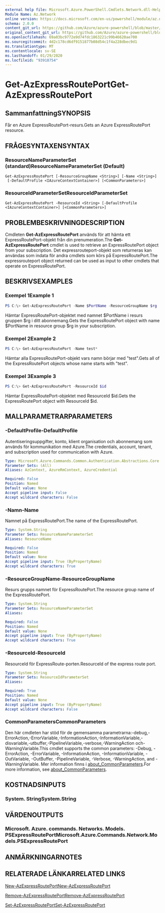 ```yaml
---
external help file: Microsoft.Azure.PowerShell.Cmdlets.Network.dll-Help.xml
Module Name: Az.Network
online version: https://docs.microsoft.com/en-us/powershell/module/az.network/get-azexpressrouteport
schema: 2.0.0
content_git_url: https://github.com/Azure/azure-powershell/blob/master/src/Network/Network/help/Get-AzExpressRoutePort.md
original_content_git_url: https://github.com/Azure/azure-powershell/blob/master/src/Network/Network/help/Get-AzExpressRoutePort.md
ms.openlocfilehash: 69a03bc9772e9d74fdc1863221c99b46620ae700
ms.sourcegitcommit: 4d2c178cd6df9151877b08d54c1f4a228dbec9d1
ms.translationtype: MT
ms.contentlocale: sv-SE
ms.lasthandoff: 01/29/2020
ms.locfileid: "93918754"
---
```

# <span data-ttu-id="db446-101">Get-AzExpressRoutePort</span><span class="sxs-lookup"><span data-stu-id="db446-101">Get-AzExpressRoutePort</span></span>

## <span data-ttu-id="db446-102">Sammanfattning</span><span class="sxs-lookup"><span data-stu-id="db446-102">SYNOPSIS</span></span>
<span data-ttu-id="db446-103">Får en Azure ExpressRoutePort-resurs.</span><span class="sxs-lookup"><span data-stu-id="db446-103">Gets an Azure ExpressRoutePort resource.</span></span>

## <span data-ttu-id="db446-104">FRÅGESYNTAXEN</span><span class="sxs-lookup"><span data-stu-id="db446-104">SYNTAX</span></span>

### <span data-ttu-id="db446-105">ResourceNameParameterSet (standard)</span><span class="sxs-lookup"><span data-stu-id="db446-105">ResourceNameParameterSet (Default)</span></span>
```
Get-AzExpressRoutePort [-ResourceGroupName <String>] [-Name <String>]
 [-DefaultProfile <IAzureContextContainer>] [<CommonParameters>]
```

### <span data-ttu-id="db446-106">ResourceIdParameterSet</span><span class="sxs-lookup"><span data-stu-id="db446-106">ResourceIdParameterSet</span></span>
```
Get-AzExpressRoutePort -ResourceId <String> [-DefaultProfile <IAzureContextContainer>] [<CommonParameters>]
```

## <span data-ttu-id="db446-107">PROBLEMBESKRIVNING</span><span class="sxs-lookup"><span data-stu-id="db446-107">DESCRIPTION</span></span>
<span data-ttu-id="db446-108">Cmdleten **Get-AzExpressRoutePort** används för att hämta ett ExpressRoutePort-objekt från din prenumeration.</span><span class="sxs-lookup"><span data-stu-id="db446-108">The **Get-AzExpressRoutePort** cmdlet is used to retrieve an ExpressRoutePort object from your subscription.</span></span> <span data-ttu-id="db446-109">Det expressrouteport-objekt som returneras kan användas som indata för andra cmdlets som körs på ExpressRoutePort.</span><span class="sxs-lookup"><span data-stu-id="db446-109">The expressrouteport object returned can be used as input to other cmdlets that operate on ExpressRoutePort.</span></span>

## <span data-ttu-id="db446-110">BESKRIVS</span><span class="sxs-lookup"><span data-stu-id="db446-110">EXAMPLES</span></span>

### <span data-ttu-id="db446-111">Exempel 1</span><span class="sxs-lookup"><span data-stu-id="db446-111">Example 1</span></span>
```powershell
PS C:\> Get-AzExpressRoutePort -Name $PortName -ResourceGroupName $rg
```

<span data-ttu-id="db446-112">Hämtar ExpressRoutePort-objektet med namnet $PortName i resurs gruppen $rg i ditt abonnemang.</span><span class="sxs-lookup"><span data-stu-id="db446-112">Gets the ExpressRoutePort object with name $PortName in resource group $rg in your subscription.</span></span>

### <span data-ttu-id="db446-113">Exempel 2</span><span class="sxs-lookup"><span data-stu-id="db446-113">Example 2</span></span>
```powershell
PS C:\> Get-AzExpressRoutePort -Name test*
```

<span data-ttu-id="db446-114">Hämtar alla ExpressRoutePort-objekt vars namn börjar med "test".</span><span class="sxs-lookup"><span data-stu-id="db446-114">Gets all of the ExpressRoutePort objects whose name starts with "test".</span></span>

### <span data-ttu-id="db446-115">Exempel 3</span><span class="sxs-lookup"><span data-stu-id="db446-115">Example 3</span></span>
```powershell
PS C:\> Get-AzExpressRoutePort -ResourceId $id
```

<span data-ttu-id="db446-116">Hämtar ExpressRoutePort-objektet med ResourceId $id.</span><span class="sxs-lookup"><span data-stu-id="db446-116">Gets the ExpressRoutePort object with ResourceId $id.</span></span> 

## <span data-ttu-id="db446-117">MALLPARAMETRAR</span><span class="sxs-lookup"><span data-stu-id="db446-117">PARAMETERS</span></span>

### <span data-ttu-id="db446-118">-DefaultProfile</span><span class="sxs-lookup"><span data-stu-id="db446-118">-DefaultProfile</span></span>
<span data-ttu-id="db446-119">Autentiseringsuppgifter, konto, klient organisation och abonnemang som används för kommunikation med Azure.</span><span class="sxs-lookup"><span data-stu-id="db446-119">The credentials, account, tenant, and subscription used for communication with Azure.</span></span>

```yaml
Type: Microsoft.Azure.Commands.Common.Authentication.Abstractions.Core.IAzureContextContainer
Parameter Sets: (All)
Aliases: AzContext, AzureRmContext, AzureCredential

Required: False
Position: Named
Default value: None
Accept pipeline input: False
Accept wildcard characters: False
```

### <span data-ttu-id="db446-120">-Namn</span><span class="sxs-lookup"><span data-stu-id="db446-120">-Name</span></span>
<span data-ttu-id="db446-121">Namnet på ExpressRoutePort.</span><span class="sxs-lookup"><span data-stu-id="db446-121">The name of the ExpressRoutePort.</span></span>

```yaml
Type: System.String
Parameter Sets: ResourceNameParameterSet
Aliases: ResourceName

Required: False
Position: Named
Default value: None
Accept pipeline input: True (ByPropertyName)
Accept wildcard characters: True
```

### <span data-ttu-id="db446-122">-ResourceGroupName</span><span class="sxs-lookup"><span data-stu-id="db446-122">-ResourceGroupName</span></span>
<span data-ttu-id="db446-123">Resurs grupps namnet för ExpressRoutePort.</span><span class="sxs-lookup"><span data-stu-id="db446-123">The resource group name of the ExpressRoutePort.</span></span>

```yaml
Type: System.String
Parameter Sets: ResourceNameParameterSet
Aliases:

Required: False
Position: Named
Default value: None
Accept pipeline input: True (ByPropertyName)
Accept wildcard characters: True
```

### <span data-ttu-id="db446-124">-ResourceId</span><span class="sxs-lookup"><span data-stu-id="db446-124">-ResourceId</span></span>
<span data-ttu-id="db446-125">ResourceId för ExpressRoute-porten.</span><span class="sxs-lookup"><span data-stu-id="db446-125">ResourceId of the express route port.</span></span>

```yaml
Type: System.String
Parameter Sets: ResourceIdParameterSet
Aliases:

Required: True
Position: Named
Default value: None
Accept pipeline input: True (ByPropertyName)
Accept wildcard characters: False
```

### <span data-ttu-id="db446-126">CommonParameters</span><span class="sxs-lookup"><span data-stu-id="db446-126">CommonParameters</span></span>
<span data-ttu-id="db446-127">Den här cmdleten har stöd för de gemensamma parametrarna:-debug,-ErrorAction,-ErrorVariable,-InformationAction,-InformationVariable,-disvariable,-utbuffer,-PipelineVariable,-verbose,-WarningAction och-WarningVariable.</span><span class="sxs-lookup"><span data-stu-id="db446-127">This cmdlet supports the common parameters: -Debug, -ErrorAction, -ErrorVariable, -InformationAction, -InformationVariable, -OutVariable, -OutBuffer, -PipelineVariable, -Verbose, -WarningAction, and -WarningVariable.</span></span> <span data-ttu-id="db446-128">Mer information finns i [about_CommonParameters](https://go.microsoft.com/fwlink/?LinkID=113216).</span><span class="sxs-lookup"><span data-stu-id="db446-128">For more information, see [about_CommonParameters](https://go.microsoft.com/fwlink/?LinkID=113216).</span></span>

## <span data-ttu-id="db446-129">KOSTNADS</span><span class="sxs-lookup"><span data-stu-id="db446-129">INPUTS</span></span>

### <span data-ttu-id="db446-130">System. String</span><span class="sxs-lookup"><span data-stu-id="db446-130">System.String</span></span>

## <span data-ttu-id="db446-131">VÄRDEN</span><span class="sxs-lookup"><span data-stu-id="db446-131">OUTPUTS</span></span>

### <span data-ttu-id="db446-132">Microsoft. Azure. commands. Networks. Models. PSExpressRoutePort</span><span class="sxs-lookup"><span data-stu-id="db446-132">Microsoft.Azure.Commands.Network.Models.PSExpressRoutePort</span></span>

## <span data-ttu-id="db446-133">ANMÄRKNINGAR</span><span class="sxs-lookup"><span data-stu-id="db446-133">NOTES</span></span>

## <span data-ttu-id="db446-134">RELATERADE LÄNKAR</span><span class="sxs-lookup"><span data-stu-id="db446-134">RELATED LINKS</span></span>

[<span data-ttu-id="db446-135">New-AzExpressRoutePort</span><span class="sxs-lookup"><span data-stu-id="db446-135">New-AzExpressRoutePort</span></span>](./New-AzExpressRoutePort.md)

[<span data-ttu-id="db446-136">Remove-AzExpressRoutePort</span><span class="sxs-lookup"><span data-stu-id="db446-136">Remove-AzExpressRoutePort</span></span>](./Remove-AzExpressRoutePort.md)

[<span data-ttu-id="db446-137">Set-AzExpressRoutePort</span><span class="sxs-lookup"><span data-stu-id="db446-137">Set-AzExpressRoutePort</span></span>](./Set-AzExpressRoutePort.md)
